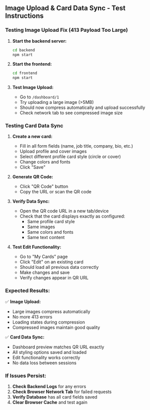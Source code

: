 ## Image Upload & Card Data Sync - Test Instructions

### Testing Image Upload Fix (413 Payload Too Large)

1. **Start the backend server:**
   ```bash
   cd backend
   npm start
   ```

2. **Start the frontend:**
   ```bash
   cd frontend
   npm start
   ```

3. **Test Image Upload:**
   - Go to `/dashboard/1`
   - Try uploading a large image (>5MB)
   - Should now compress automatically and upload successfully
   - Check network tab to see compressed image size

### Testing Card Data Sync

1. **Create a new card:**
   - Fill in all form fields (name, job title, company, bio, etc.)
   - Upload profile and cover images
   - Select different profile card style (circle or cover)
   - Change colors and fonts
   - Click "Save"

2. **Generate QR Code:**
   - Click "QR Code" button
   - Copy the URL or scan the QR code

3. **Verify Data Sync:**
   - Open the QR code URL in a new tab/device
   - Check that the card displays exactly as configured:
     - Same profile card style
     - Same images
     - Same colors and fonts
     - Same text content

4. **Test Edit Functionality:**
   - Go to "My Cards" page
   - Click "Edit" on an existing card
   - Should load all previous data correctly
   - Make changes and save
   - Verify changes appear in QR URL

### Expected Results:

✅ **Image Upload:**
- Large images compress automatically
- No more 413 errors
- Loading states during compression
- Compressed images maintain good quality

✅ **Card Data Sync:**
- Dashboard preview matches QR URL exactly
- All styling options saved and loaded
- Edit functionality works correctly
- No data loss between sessions

### If Issues Persist:

1. **Check Backend Logs** for any errors
2. **Check Browser Network Tab** for failed requests
3. **Verify Database** has all card fields saved
4. **Clear Browser Cache** and test again